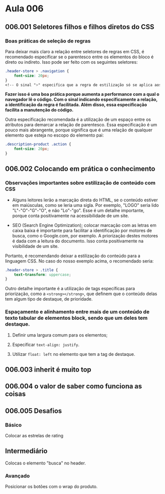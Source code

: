 # Aula 006

## 006.001 Seletores filhos e filhos diretos do CSS

### Boas práticas de seleção de regras

Para deixar mais claro a relação entre seletores de regras em CSS, é recomendado especificar se o parentesco entre os elementos do bloco é direto ou indireto. Isso pode ser feito com os seguintes seletores:

```css
.header-store > .navigation {
    font-size: 20px;
}
<!-- O sinal ">" especifica que a regra de estilização só se aplica aos elementos da classe .navigation que são filhos diretos de um elemento da classe .header-store -->
```

**Fazer isso é uma boa prática porque aumenta a performance com a qual o navegador lê o código. Com o sinal indicando especificamente a relação, a identificação da regra é facilitada. Além disso, essa especificação facilita a manutenção do código.**

Outra especificação recomendada é a utilização de um espaço entre os atributos para demarcar a relação de parentesco. Essa especificação é um pouco mais abrangente, porque significa que é uma relação de qualquer elemento que esteja no escopo do elemento pai:

```css
.description-product .action {
    font-size: 20px;
}
```

## 006.002 Colocando em prática o conhecimento

### Observações importantes sobre estilização de conteúdo com CSS

- Alguns leitores lerão a marcação direta do HTML, se o conteúdo estiver em maiúsculas, como se leria uma sigla. Por exemplo, "LOGO" seria lido "L"-"O"-"G"-"O", e não "Lo"-"go". Esse é um detalhe importante, porque conta positivamente na acessibilidade de um site.

- SEO (Search Engine Optimization); colocar marcação com as letras em caixa baixa é importante para facilitar a identificação por motores de busca, como o Google.com, por exemplo. A priorização destes motores é dada com a leitura do documento. Isso conta positivamente na visibilidade de um site.

Portanto, é recomendando deixar a estilização do conteúdo para a linguagem CSS. No caso do nosso exemplo acima, o recomendado seria:

```css
.header-store > .title {
    text-transform: uppercase;
}
```

Outro detalhe importante é a utilização de tags específicas para priorização, como a `<strong></strong>`, que definem que o conteúdo delas tem algum tipo de destaque, de prioridade.

### Espaçamento e alinhamento entre mais de um conteúdo de texto tabular de elementos block, sendo que um deles tem destaque.

1. Definir uma largura comum para os elementos;

2. Especificar `text-align: justify`.

3. Utilizar `float: left` no elemento que tem a tag de destaque.

## 006.003 inherit é muito top

## 006.004 o valor de saber como funciona as coisas

## 006.005 Desafios

### Básico

Colocar as estrelas de rating

## Intermediário

Colocas o elemento "busca" no header.

### Avançado

Posicionar os botões com o wrap do produto.